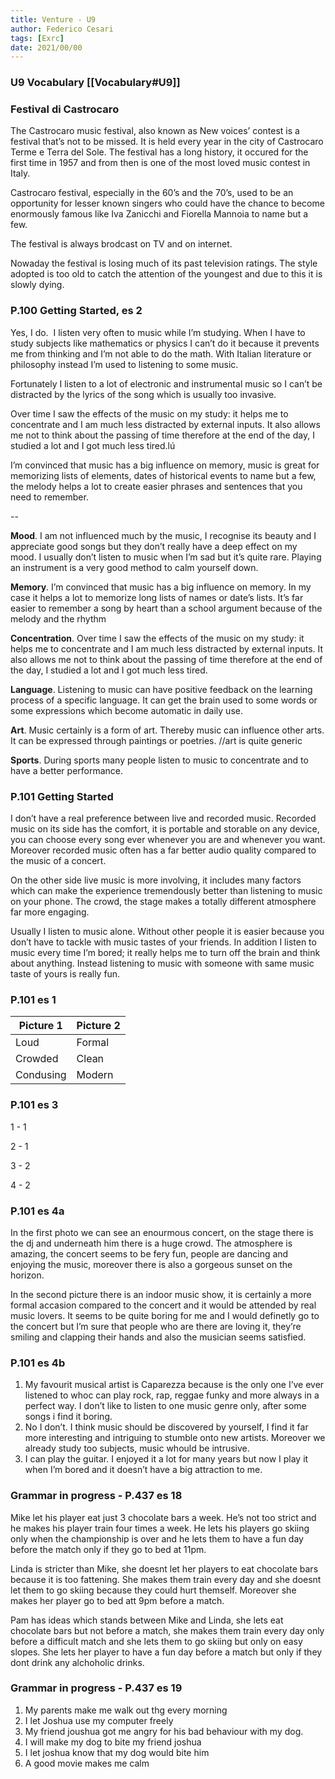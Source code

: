 ```yaml
---
title: Venture - U9
author: Federico Cesari
tags: [Exrc]
date: 2021/00/00
---
```

### U9 Vocabulary [[Vocabulary#U9]]

### Festival di Castrocaro
The Castrocaro music festival, also known as New voices’ contest is a festival that’s not to be missed. It is held every year in the city of Castrocaro Terme e Terra del Sole. The festival has a long history, it occured for the first time in 1957 and from then is one of the most loved music contest in Italy.

Castrocaro festival, especially in the 60’s and the 70’s, used to be an opportunity for lesser known singers who could have the chance to become enormously famous like Iva Zanicchi and Fiorella Mannoia to name but a few.

The festival is always brodcast on TV and on internet.

Nowaday the festival is losing much of its past television ratings. The style adopted is too old to catch the attention of the youngest and due to this it is slowly dying.

### P.100 Getting Started, es 2

Yes, I do.  I listen very often to music while I’m studying. When I have to study subjects like mathematics or physics I can’t do it because it prevents me from thinking and I’m not able to do the math. With Italian literature or philosophy instead I’m used to listening to some music.

Fortunately I listen to a lot of electronic and instrumental music so I can’t be distracted by the lyrics of the song which is usually too invasive.

Over time I saw the effects of the music on my study: it helps me to concentrate and I am much less distracted by external inputs. It also allows me not to think about the passing of time therefore at the end of the day, I studied a lot and I got much less tired.lú

I’m convinced that music has a big influence on memory, music is great for memorizing lists of elements, dates of historical events to name but a few, the melody helps a lot to create easier phrases and sentences that you need to remember.

--

**Mood**. I am not influenced much by the music, I recognise its beauty and I appreciate good songs but they don’t really have a deep effect on my mood. I usually don’t listen to music when I’m sad but it’s quite rare. Playing an instrument is a very good method to calm yourself down.

**Memory**. I’m convinced that music has a big influence on memory. In my case it helps a lot to memorize long lists of names or date’s lists. It’s far easier to remember a song by heart than a school argument because of the melody and the rhythm

**Concentration**. Over time I saw the effects of the music on my study: it helps me to concentrate and I am much less distracted by external inputs. It also allows me not to think about the passing of time therefore at the end of the day, I studied a lot and I got much less tired.

**Language**. Listening to music can have positive feedback on the learning process of a specific language. It can get the brain used to some words or some expressions which become automatic in daily use.

**Art**. Music certainly is a form of art. Thereby music can influence other arts. It can be expressed through paintings or poetries. //art is quite generic

**Sports**. During sports many people listen to music to concentrate and to have a better performance.

### P.101 Getting Started

I don’t have a real preference between live and recorded music. Recorded music on its side has the comfort, it is portable and storable on any device, you can choose every song ever whenever you are and whenever you want. Moreover recorded music often has a far better audio quality compared to the music of a concert.

On the other side live music is more involving, it includes many factors which can make the experience tremendously better than listening to music on your phone. The crowd, the stage makes a totally different atmosphere far more engaging.

Usually I listen to music alone. Without other people it is easier because you don’t have to tackle with music tastes of your friends. In addition I listen to music every time I’m bored; it really helps me to turn off the brain and think about anything. Instead listening to music with someone with same music taste of yours is really fun.

### P.101 es 1

| Picture 1   | Picture 2   |
| ----------- | ----------- |
| Loud        | Formal      |
| Crowded     | Clean       |
| Condusing   | Modern      |

### P.101 es 3

1 - 1

2 - 1

3 - 2

4 - 2

### P.101 es 4a

In the first photo we can see an enourmous concert, on the stage there is the dj and underneath him there is a huge crowd. The atmosphere is amazing, the concert seems to be fery fun, people are dancing and enjoying the music, moreover there is also a gorgeous sunset on the horizon.

In the second picture there is an indoor music show, it is certainly a more formal accasion compared to the concert and it would be attended by real music lovers. It seems to be quite boring for me and I would definetly go to the concert but I’m sure that people who are there are loving it, they’re smiling and clapping their hands and also the musician seems satisfied.

### P.101 es 4b

1.  My favourit musical artist is Caparezza because is the only one I’ve ever listened to whoc can play rock, rap, reggae funky and more always in a perfect way. I don’t like to listen to one music genre only, after some songs i find it boring.
2.  No I don’t. I think music should be discovered by yourself, I find it far more interesting and intriguing to stumble onto new artists. Moreover we already study too subjects, music whould be intrusive.
3.  I can play the guitar. I enjoyed it a lot for many years but now I play it when I’m bored and it doesn’t have a big attraction to me.

### Grammar in progress - P.437 es 18

Mike let his player eat just 3 chocolate bars a week. He’s not too strict and he makes his player train four times a week. He lets his players go skiing only when the championship is over and he lets them to have a fun day before the match only if they go to bed at 11pm.

Linda is stricter than Mike, she doesnt let her players to eat chocolate bars because it is too fattening. She makes them train every day and she doesnt let them to go skiing because they could hurt themself. Moreover she makes her player go to bed att 9pm before a match.

Pam has ideas which stands between Mike and Linda, she lets eat chocolate bars but not before a match, she makes them train every day only before a difficult match and she lets them to go skiing but only on easy slopes. She lets her player to have a fun day before a match but only if they dont drink any alchoholic drinks.

### Grammar in progress - P.437 es 19

1.  My parents make me walk out thg every morning
2.  I let Joshua use my computer freely
3.  My friend joushua got me angry for his bad behaviour with my dog.
4.  I will make my dog to bite my friend joshua
5.  I let joshua know that my dog would bite him
6.  A good movie makes me calm